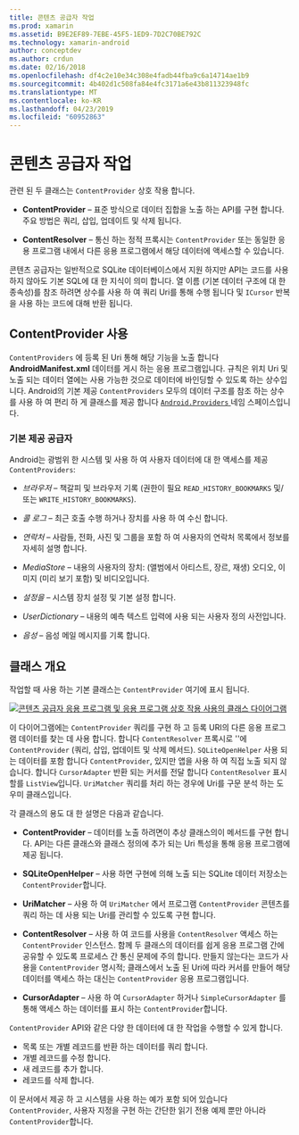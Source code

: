 ```yaml
---
title: 콘텐츠 공급자 작업
ms.prod: xamarin
ms.assetid: B9E2EF89-7EBE-45F5-1ED9-7D2C70BE792C
ms.technology: xamarin-android
author: conceptdev
ms.author: crdun
ms.date: 02/16/2018
ms.openlocfilehash: df4c2e10e34c308e4fadb44fba9c6a14714ae1b9
ms.sourcegitcommit: 4b402d1c508fa84e4fc3171a6e43b811323948fc
ms.translationtype: MT
ms.contentlocale: ko-KR
ms.lasthandoff: 04/23/2019
ms.locfileid: "60952863"
---
```

# <a name="how-content-providers-work"></a>콘텐츠 공급자 작업

관련 된 두 클래스는 `ContentProvider` 상호 작용 합니다.

- **ContentProvider** &ndash; 표준 방식으로 데이터 집합을 노출 하는 API를 구현 합니다. 주요 방법은 쿼리, 삽입, 업데이트 및 삭제 됩니다.

- **ContentResolver** &ndash; 통신 하는 정적 프록시는 `ContentProvider` 또는 동일한 응용 프로그램 내에서 다른 응용 프로그램에서 해당 데이터에 액세스할 수 있습니다.

콘텐츠 공급자는 일반적으로 SQLite 데이터베이스에서 지원 하지만 API는 코드를 사용 하지 않아도 기본 SQL에 대 한 지식이 의미 합니다. 열 이름 (기본 데이터 구조에 대 한 종속성)를 참조 하려면 상수를 사용 하 여 쿼리 Uri를 통해 수행 됩니다 및 `ICursor` 반복을 사용 하는 코드에 대해 반환 됩니다.


## <a name="consuming-a-contentprovider"></a>ContentProvider 사용

`ContentProviders` 에 등록 된 Uri 통해 해당 기능을 노출 합니다 **AndroidManifest.xml** 데이터를 게시 하는 응용 프로그램입니다. 규칙은 위치 Uri 및 노출 되는 데이터 열에는 사용 가능한 것으로 데이터에 바인딩할 수 있도록 하는 상수입니다. Android의 기본 제공 `ContentProviders` 모두의 데이터 구조를 참조 하는 상수를 사용 하 여 편리 하 게 클래스를 제공 합니다 [ `Android.Providers` ](https://developer.xamarin.com/api/namespace/Android.Provider/) 네임 스페이스입니다.



### <a name="built-in-providers"></a>기본 제공 공급자

Android는 광범위 한 시스템 및 사용 하 여 사용자 데이터에 대 한 액세스를 제공 `ContentProviders`:

- *브라우저* &ndash; 책갈피 및 브라우저 기록 (권한이 필요 `READ_HISTORY_BOOKMARKS` 및/또는 `WRITE_HISTORY_BOOKMARKS`).

- *콜 로그* &ndash; 최근 호출 수행 하거나 장치를 사용 하 여 수신 합니다.

- *연락처* &ndash; 사람들, 전화, 사진 및 그룹을 포함 하 여 사용자의 연락처 목록에서 정보를 자세히 설명 합니다.

- *MediaStore* &ndash; 내용의 사용자의 장치: (앨범에서 아티스트, 장르, 재생) 오디오, 이미지 (미리 보기 포함) 및 비디오입니다.

- *설정을* &ndash; 시스템 장치 설정 및 기본 설정 합니다.

- *UserDictionary* &ndash; 내용의 예측 텍스트 입력에 사용 되는 사용자 정의 사전입니다.

- *음성* &ndash; 음성 메일 메시지를 기록 합니다.



## <a name="classes-overview"></a>클래스 개요

작업할 때 사용 하는 기본 클래스는 `ContentProvider` 여기에 표시 됩니다.

[![콘텐츠 공급자 응용 프로그램 및 응용 프로그램 상호 작용 사용의 클래스 다이어그램](how-it-works-images/classdiagram1.png)](how-it-works-images/classdiagram1.png#lightbox)

이 다이어그램에는 `ContentProvider` 쿼리를 구현 하 고 등록 URI의 다른 응용 프로그램 데이터를 찾는 데 사용 합니다. 합니다 `ContentResolver` 프록시로 ''에 `ContentProvider` (쿼리, 삽입, 업데이트 및 삭제 메서드). `SQLiteOpenHelper` 사용 되는 데이터를 포함 합니다 `ContentProvider`, 있지만 앱을 사용 하 여 직접 노출 되지 않습니다.
합니다 `CursorAdapter` 반환 되는 커서를 전달 합니다 `ContentResolver` 표시할를 `ListView`입니다. `UriMatcher` 쿼리를 처리 하는 경우에 Uri를 구문 분석 하는 도우미 클래스입니다.

각 클래스의 용도 대 한 설명은 다음과 같습니다.

- **ContentProvider** &ndash; 데이터를 노출 하려면이 추상 클래스의이 메서드를 구현 합니다. API는 다른 클래스와 클래스 정의에 추가 되는 Uri 특성을 통해 응용 프로그램에 제공 됩니다.

- **SQLiteOpenHelper** &ndash; 사용 하면 구현에 의해 노출 되는 SQLite 데이터 저장소는 `ContentProvider`합니다.

- **UriMatcher** &ndash; 사용 하 여 `UriMatcher` 에서 프로그램 `ContentProvider` 콘텐츠를 쿼리 하는 데 사용 되는 Uri를 관리할 수 있도록 구현 합니다.

- **ContentResolver** &ndash; 사용 하 여 코드를 사용을 `ContentResolver` 액세스 하는 `ContentProvider` 인스턴스. 함께 두 클래스의 데이터를 쉽게 응용 프로그램 간에 공유할 수 있도록 프로세스 간 통신 문제에 주의 합니다. 만들지 않는다는 코드가 사용을 `ContentProvider` 명시적; 클래스에서 노출 된 Uri에 따라 커서를 만들어 해당 데이터를 액세스 하는 대신는 `ContentProvider` 응용 프로그램입니다.

- **CursorAdapter** &ndash; 사용 하 여 `CursorAdapter` 하거나 `SimpleCursorAdapter` 를 통해 액세스 하는 데이터를 표시 하는 `ContentProvider`합니다.

`ContentProvider` API와 같은 다양 한 데이터에 대 한 작업을 수행할 수 있게 합니다.

-  목록 또는 개별 레코드를 반환 하는 데이터를 쿼리 합니다.
-  개별 레코드를 수정 합니다.
-  새 레코드를 추가 합니다.
-  레코드를 삭제 합니다.

이 문서에서 제공 하 고 시스템을 사용 하는 예가 포함 되어 있습니다 `ContentProvider`, 사용자 지정을 구현 하는 간단한 읽기 전용 예제 뿐만 아니라 `ContentProvider`합니다.

